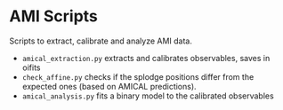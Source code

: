 # AMI Scripts

Scripts to extract, calibrate and analyze AMI data.

- `amical_extraction.py` extracts and calibrates observables, saves in oifits
- `check_affine.py` checks if the splodge positions differ from the
  expected ones (based on AMICAL predictions).
- `amical_analysis.py` fits a binary model to the calibrated observables
